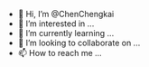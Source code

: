 - 👋 Hi, I’m @ChenChengkai
- 👀 I’m interested in ...
- 🌱 I’m currently learning ...
- 💞️ I’m looking to collaborate on ...
- 📫 How to reach me ...

<!---
ChenChengkai/ChenChengkai is a ✨ special ✨ repository because its `README.md` (this file) appears on your GitHub profile.
You can click the Preview link to take a look at your changes.
--->
